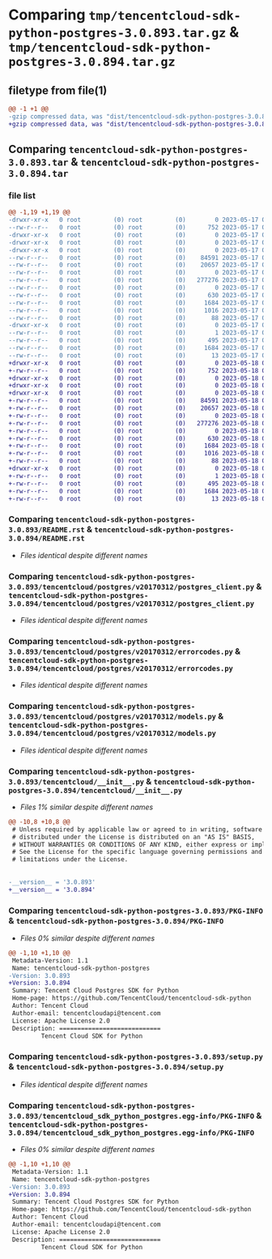 # Comparing `tmp/tencentcloud-sdk-python-postgres-3.0.893.tar.gz` & `tmp/tencentcloud-sdk-python-postgres-3.0.894.tar.gz`

## filetype from file(1)

```diff
@@ -1 +1 @@
-gzip compressed data, was "dist/tencentcloud-sdk-python-postgres-3.0.893.tar", last modified: Wed May 17 03:37:28 2023, max compression
+gzip compressed data, was "dist/tencentcloud-sdk-python-postgres-3.0.894.tar", last modified: Thu May 18 00:33:35 2023, max compression
```

## Comparing `tencentcloud-sdk-python-postgres-3.0.893.tar` & `tencentcloud-sdk-python-postgres-3.0.894.tar`

### file list

```diff
@@ -1,19 +1,19 @@
-drwxr-xr-x   0 root         (0) root         (0)        0 2023-05-17 03:37:28.000000 tencentcloud-sdk-python-postgres-3.0.893/
--rw-r--r--   0 root         (0) root         (0)      752 2023-05-17 03:37:28.000000 tencentcloud-sdk-python-postgres-3.0.893/README.rst
-drwxr-xr-x   0 root         (0) root         (0)        0 2023-05-17 03:37:28.000000 tencentcloud-sdk-python-postgres-3.0.893/tencentcloud/
-drwxr-xr-x   0 root         (0) root         (0)        0 2023-05-17 03:37:28.000000 tencentcloud-sdk-python-postgres-3.0.893/tencentcloud/postgres/
-drwxr-xr-x   0 root         (0) root         (0)        0 2023-05-17 03:37:28.000000 tencentcloud-sdk-python-postgres-3.0.893/tencentcloud/postgres/v20170312/
--rw-r--r--   0 root         (0) root         (0)    84591 2023-05-17 03:37:28.000000 tencentcloud-sdk-python-postgres-3.0.893/tencentcloud/postgres/v20170312/postgres_client.py
--rw-r--r--   0 root         (0) root         (0)    20657 2023-05-17 03:37:28.000000 tencentcloud-sdk-python-postgres-3.0.893/tencentcloud/postgres/v20170312/errorcodes.py
--rw-r--r--   0 root         (0) root         (0)        0 2023-05-17 03:37:28.000000 tencentcloud-sdk-python-postgres-3.0.893/tencentcloud/postgres/v20170312/__init__.py
--rw-r--r--   0 root         (0) root         (0)   277276 2023-05-17 03:37:28.000000 tencentcloud-sdk-python-postgres-3.0.893/tencentcloud/postgres/v20170312/models.py
--rw-r--r--   0 root         (0) root         (0)        0 2023-05-17 03:37:28.000000 tencentcloud-sdk-python-postgres-3.0.893/tencentcloud/postgres/__init__.py
--rw-r--r--   0 root         (0) root         (0)      630 2023-05-17 03:37:28.000000 tencentcloud-sdk-python-postgres-3.0.893/tencentcloud/__init__.py
--rw-r--r--   0 root         (0) root         (0)     1684 2023-05-17 03:37:28.000000 tencentcloud-sdk-python-postgres-3.0.893/PKG-INFO
--rw-r--r--   0 root         (0) root         (0)     1016 2023-05-17 03:37:28.000000 tencentcloud-sdk-python-postgres-3.0.893/setup.py
--rw-r--r--   0 root         (0) root         (0)       88 2023-05-17 03:37:28.000000 tencentcloud-sdk-python-postgres-3.0.893/setup.cfg
-drwxr-xr-x   0 root         (0) root         (0)        0 2023-05-17 03:37:28.000000 tencentcloud-sdk-python-postgres-3.0.893/tencentcloud_sdk_python_postgres.egg-info/
--rw-r--r--   0 root         (0) root         (0)        1 2023-05-17 03:37:28.000000 tencentcloud-sdk-python-postgres-3.0.893/tencentcloud_sdk_python_postgres.egg-info/dependency_links.txt
--rw-r--r--   0 root         (0) root         (0)      495 2023-05-17 03:37:28.000000 tencentcloud-sdk-python-postgres-3.0.893/tencentcloud_sdk_python_postgres.egg-info/SOURCES.txt
--rw-r--r--   0 root         (0) root         (0)     1684 2023-05-17 03:37:28.000000 tencentcloud-sdk-python-postgres-3.0.893/tencentcloud_sdk_python_postgres.egg-info/PKG-INFO
--rw-r--r--   0 root         (0) root         (0)       13 2023-05-17 03:37:28.000000 tencentcloud-sdk-python-postgres-3.0.893/tencentcloud_sdk_python_postgres.egg-info/top_level.txt
+drwxr-xr-x   0 root         (0) root         (0)        0 2023-05-18 00:33:35.000000 tencentcloud-sdk-python-postgres-3.0.894/
+-rw-r--r--   0 root         (0) root         (0)      752 2023-05-18 00:33:34.000000 tencentcloud-sdk-python-postgres-3.0.894/README.rst
+drwxr-xr-x   0 root         (0) root         (0)        0 2023-05-18 00:33:35.000000 tencentcloud-sdk-python-postgres-3.0.894/tencentcloud/
+drwxr-xr-x   0 root         (0) root         (0)        0 2023-05-18 00:33:35.000000 tencentcloud-sdk-python-postgres-3.0.894/tencentcloud/postgres/
+drwxr-xr-x   0 root         (0) root         (0)        0 2023-05-18 00:33:35.000000 tencentcloud-sdk-python-postgres-3.0.894/tencentcloud/postgres/v20170312/
+-rw-r--r--   0 root         (0) root         (0)    84591 2023-05-18 00:33:34.000000 tencentcloud-sdk-python-postgres-3.0.894/tencentcloud/postgres/v20170312/postgres_client.py
+-rw-r--r--   0 root         (0) root         (0)    20657 2023-05-18 00:33:34.000000 tencentcloud-sdk-python-postgres-3.0.894/tencentcloud/postgres/v20170312/errorcodes.py
+-rw-r--r--   0 root         (0) root         (0)        0 2023-05-18 00:33:34.000000 tencentcloud-sdk-python-postgres-3.0.894/tencentcloud/postgres/v20170312/__init__.py
+-rw-r--r--   0 root         (0) root         (0)   277276 2023-05-18 00:33:34.000000 tencentcloud-sdk-python-postgres-3.0.894/tencentcloud/postgres/v20170312/models.py
+-rw-r--r--   0 root         (0) root         (0)        0 2023-05-18 00:33:34.000000 tencentcloud-sdk-python-postgres-3.0.894/tencentcloud/postgres/__init__.py
+-rw-r--r--   0 root         (0) root         (0)      630 2023-05-18 00:33:34.000000 tencentcloud-sdk-python-postgres-3.0.894/tencentcloud/__init__.py
+-rw-r--r--   0 root         (0) root         (0)     1684 2023-05-18 00:33:35.000000 tencentcloud-sdk-python-postgres-3.0.894/PKG-INFO
+-rw-r--r--   0 root         (0) root         (0)     1016 2023-05-18 00:33:34.000000 tencentcloud-sdk-python-postgres-3.0.894/setup.py
+-rw-r--r--   0 root         (0) root         (0)       88 2023-05-18 00:33:35.000000 tencentcloud-sdk-python-postgres-3.0.894/setup.cfg
+drwxr-xr-x   0 root         (0) root         (0)        0 2023-05-18 00:33:35.000000 tencentcloud-sdk-python-postgres-3.0.894/tencentcloud_sdk_python_postgres.egg-info/
+-rw-r--r--   0 root         (0) root         (0)        1 2023-05-18 00:33:35.000000 tencentcloud-sdk-python-postgres-3.0.894/tencentcloud_sdk_python_postgres.egg-info/dependency_links.txt
+-rw-r--r--   0 root         (0) root         (0)      495 2023-05-18 00:33:35.000000 tencentcloud-sdk-python-postgres-3.0.894/tencentcloud_sdk_python_postgres.egg-info/SOURCES.txt
+-rw-r--r--   0 root         (0) root         (0)     1684 2023-05-18 00:33:35.000000 tencentcloud-sdk-python-postgres-3.0.894/tencentcloud_sdk_python_postgres.egg-info/PKG-INFO
+-rw-r--r--   0 root         (0) root         (0)       13 2023-05-18 00:33:35.000000 tencentcloud-sdk-python-postgres-3.0.894/tencentcloud_sdk_python_postgres.egg-info/top_level.txt
```

### Comparing `tencentcloud-sdk-python-postgres-3.0.893/README.rst` & `tencentcloud-sdk-python-postgres-3.0.894/README.rst`

 * *Files identical despite different names*

### Comparing `tencentcloud-sdk-python-postgres-3.0.893/tencentcloud/postgres/v20170312/postgres_client.py` & `tencentcloud-sdk-python-postgres-3.0.894/tencentcloud/postgres/v20170312/postgres_client.py`

 * *Files identical despite different names*

### Comparing `tencentcloud-sdk-python-postgres-3.0.893/tencentcloud/postgres/v20170312/errorcodes.py` & `tencentcloud-sdk-python-postgres-3.0.894/tencentcloud/postgres/v20170312/errorcodes.py`

 * *Files identical despite different names*

### Comparing `tencentcloud-sdk-python-postgres-3.0.893/tencentcloud/postgres/v20170312/models.py` & `tencentcloud-sdk-python-postgres-3.0.894/tencentcloud/postgres/v20170312/models.py`

 * *Files identical despite different names*

### Comparing `tencentcloud-sdk-python-postgres-3.0.893/tencentcloud/__init__.py` & `tencentcloud-sdk-python-postgres-3.0.894/tencentcloud/__init__.py`

 * *Files 1% similar despite different names*

```diff
@@ -10,8 +10,8 @@
 # Unless required by applicable law or agreed to in writing, software
 # distributed under the License is distributed on an "AS IS" BASIS,
 # WITHOUT WARRANTIES OR CONDITIONS OF ANY KIND, either express or implied.
 # See the License for the specific language governing permissions and
 # limitations under the License.
 
 
-__version__ = '3.0.893'
+__version__ = '3.0.894'
```

### Comparing `tencentcloud-sdk-python-postgres-3.0.893/PKG-INFO` & `tencentcloud-sdk-python-postgres-3.0.894/PKG-INFO`

 * *Files 0% similar despite different names*

```diff
@@ -1,10 +1,10 @@
 Metadata-Version: 1.1
 Name: tencentcloud-sdk-python-postgres
-Version: 3.0.893
+Version: 3.0.894
 Summary: Tencent Cloud Postgres SDK for Python
 Home-page: https://github.com/TencentCloud/tencentcloud-sdk-python
 Author: Tencent Cloud
 Author-email: tencentcloudapi@tencent.com
 License: Apache License 2.0
 Description: ============================
         Tencent Cloud SDK for Python
```

### Comparing `tencentcloud-sdk-python-postgres-3.0.893/setup.py` & `tencentcloud-sdk-python-postgres-3.0.894/setup.py`

 * *Files identical despite different names*

### Comparing `tencentcloud-sdk-python-postgres-3.0.893/tencentcloud_sdk_python_postgres.egg-info/PKG-INFO` & `tencentcloud-sdk-python-postgres-3.0.894/tencentcloud_sdk_python_postgres.egg-info/PKG-INFO`

 * *Files 0% similar despite different names*

```diff
@@ -1,10 +1,10 @@
 Metadata-Version: 1.1
 Name: tencentcloud-sdk-python-postgres
-Version: 3.0.893
+Version: 3.0.894
 Summary: Tencent Cloud Postgres SDK for Python
 Home-page: https://github.com/TencentCloud/tencentcloud-sdk-python
 Author: Tencent Cloud
 Author-email: tencentcloudapi@tencent.com
 License: Apache License 2.0
 Description: ============================
         Tencent Cloud SDK for Python
```

